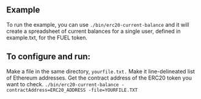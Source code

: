 ## Example
To run the example, you can use `./bin/erc20-current-balance` and it will create a spreadsheet of current balances for a single user, defined in example.txt, for the FUEL token.

## To configure and run:

Make a file in the same directory, `yourfile.txt.`
Make it line-delineated list of Ethereum addresses.
Get the contract address of the ERC20 token you want to check.
`./bin/erc20-current-balance -contractAddress=ERC20_ADDRESS -file=YOURFILE.TXT`
